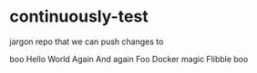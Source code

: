 continuously-test
=================
jargon
repo that we can push changes to

boo
Hello
World
Again
And again
Foo
Docker magic
Flibble
boo
